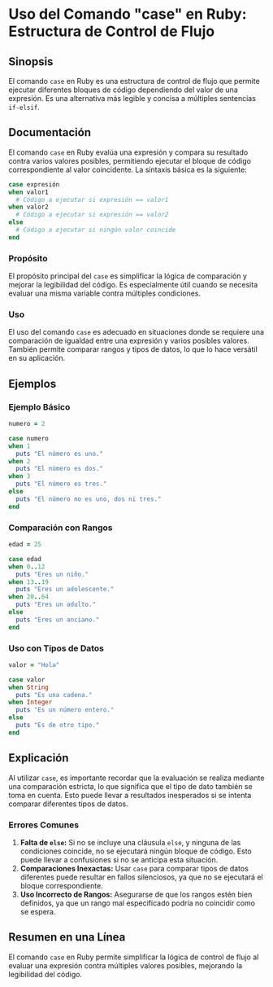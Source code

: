 <!--
Meta Description: # Uso del Comando "case" en Ruby: Estructura de Control de Flujo ## Sinopsis El comando `case` en Ruby es una estructura de control de flujo que permi...
Meta Keywords: case, una, puts, when, ruby
-->

# Uso del Comando "case" en Ruby: Estructura de Control de Flujo

## Sinopsis
El comando `case` en Ruby es una estructura de control de flujo que permite ejecutar diferentes bloques de código dependiendo del valor de una expresión. Es una alternativa más legible y concisa a múltiples sentencias `if-elsif`.

## Documentación
El comando `case` en Ruby evalúa una expresión y compara su resultado contra varios valores posibles, permitiendo ejecutar el bloque de código correspondiente al valor coincidente. La sintaxis básica es la siguiente:

```ruby
case expresión
when valor1
  # Código a ejecutar si expresión == valor1
when valor2
  # Código a ejecutar si expresión == valor2
else
  # Código a ejecutar si ningún valor coincide
end
```

### Propósito
El propósito principal del `case` es simplificar la lógica de comparación y mejorar la legibilidad del código. Es especialmente útil cuando se necesita evaluar una misma variable contra múltiples condiciones.

### Uso
El uso del comando `case` es adecuado en situaciones donde se requiere una comparación de igualdad entre una expresión y varios posibles valores. También permite comparar rangos y tipos de datos, lo que lo hace versátil en su aplicación.

## Ejemplos

### Ejemplo Básico
```ruby
numero = 2

case numero
when 1
  puts "El número es uno."
when 2
  puts "El número es dos."
when 3
  puts "El número es tres."
else
  puts "El número no es uno, dos ni tres."
end
```

### Comparación con Rangos
```ruby
edad = 25

case edad
when 0..12
  puts "Eres un niño."
when 13..19
  puts "Eres un adolescente."
when 20..64
  puts "Eres un adulto."
else
  puts "Eres un anciano."
end
```

### Uso con Tipos de Datos
```ruby
valor = "Hola"

case valor
when String
  puts "Es una cadena."
when Integer
  puts "Es un número entero."
else
  puts "Es de otro tipo."
end
```

## Explicación
Al utilizar `case`, es importante recordar que la evaluación se realiza mediante una comparación estricta, lo que significa que el tipo de dato también se toma en cuenta. Esto puede llevar a resultados inesperados si se intenta comparar diferentes tipos de datos.

### Errores Comunes
1. **Falta de `else`:** Si no se incluye una cláusula `else`, y ninguna de las condiciones coincide, no se ejecutará ningún bloque de código. Esto puede llevar a confusiones si no se anticipa esta situación.
2. **Comparaciones Inexactas:** Usar `case` para comparar tipos de datos diferentes puede resultar en fallos silenciosos, ya que no se ejecutará el bloque correspondiente.
3. **Uso Incorrecto de Rangos:** Asegurarse de que los rangos estén bien definidos, ya que un rango mal especificado podría no coincidir como se espera.

## Resumen en una Línea
El comando `case` en Ruby permite simplificar la lógica de control de flujo al evaluar una expresión contra múltiples valores posibles, mejorando la legibilidad del código.
